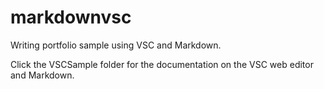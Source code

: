 # markdownvsc
Writing portfolio sample using VSC and Markdown.

Click the VSCSample folder for the documentation on the VSC web editor and Markdown. 
